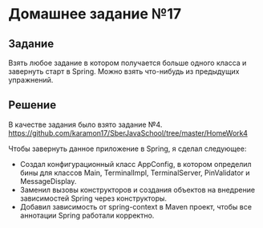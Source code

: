 # Домашнее задание №17

## Задание
Взять любое задание в котором получается больше одного класса и завернуть старт в Spring.
Можно взять что-нибудь из предыдущих упражнений.

## Решение
В качестве задания было взято задание №4. https://github.com/karamon17/SberJavaSchool/tree/master/HomeWork4

Чтобы завернуть данное приложение в Spring, я сделал следующее:

* Создал конфигурационный класс AppConfig, в котором определил бины для классов Main, TerminalImpl, TerminalServer, PinValidator и MessageDisplay.
* Заменил вызовы конструкторов и создания объектов на внедрение зависимостей Spring через конструкторы.
* Добавил зависимость от spring-context в Maven проект, чтобы все аннотации Spring работали корректно.
